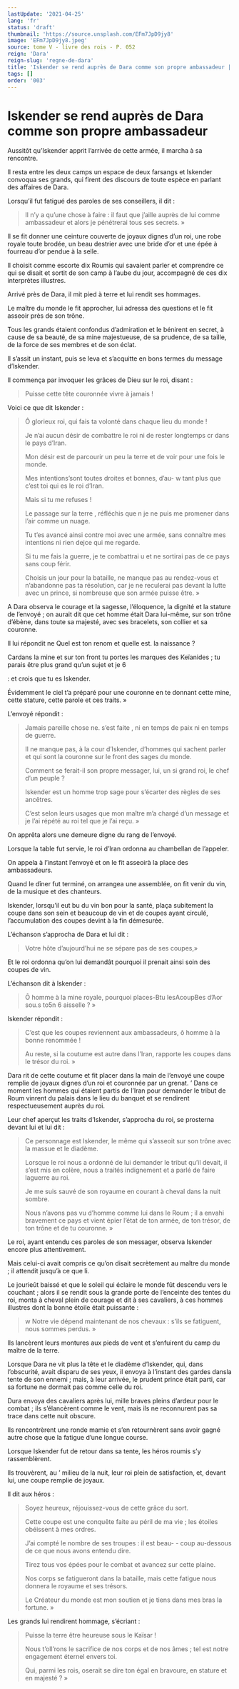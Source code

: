 ```yaml
---
lastUpdate: '2021-04-25'
lang: 'fr'
status: 'draft'
thumbnail: 'https://source.unsplash.com/EFm7JpD9jy8'
image: 'EFm7JpD9jy8.jpeg'
source: tome V - livre des rois - P. 052
reign: 'Dara'
reign-slug: 'regne-de-dara'
title: 'Iskender se rend auprès de Dara comme son propre ambassadeur | Le Livre des Rois | Shâhnâmeh'
tags: []
order: '003'
---
```


<!-- LTeX: language=fr -->

# Iskender se rend auprès de Dara comme son propre ambassadeur

Aussitôt qu’Iskender apprit l’arrivée de cette armée, il marcha à sa rencontre.

Il resta entre les deux camps un espace de deux farsangs et Iskender convoqua ses grands, qui firent des discours de toute espèce en parlant des affaires de Dara.

Lorsqu’il fut fatigué des paroles de ses conseillers, il dit :

> Il n’y a qu’une chose à faire : il faut que j’aille auprès de lui comme ambassadeur et alors je pénétrerai tous ses secrets. »

Il se fit donner une ceinture couverte de joyaux dignes d’un roi, une robe royale toute brodée, un beau destrier avec une bride d’or et une épée à fourreau d’or pendue à la selle.

Il choisit comme escorte dix Roumis qui savaient parler et comprendre ce qui se disait et sortit de son camp à l’aube du jour, accompagné de ces dix interprètes illustres.

Arrivé près de Dara, il mit pied à terre et lui rendit ses hommages.

Le maître du monde le fit approcher, lui adressa des questions et le fit asseoir près de son trône.

Tous les grands étaient confondus d’admiration et le bénirent en secret, à cause de sa beauté, de sa mine majestueuse, de sa prudence, de sa taille, de la force de ses membres et de son éclat.

Il s’assit un instant, puis se leva et s’acquitte en bons termes du message d’lskender.

Il commença par invoquer les grâces de Dieu sur le roi, disant :

> Puisse cette tête couronnée vivre à jamais !

Voici ce que dit Iskender :

> Ô glorieux roi, qui fais ta volonté dans chaque lieu du monde !
>
> Je n’ai aucun désir de combattre le roi ni de rester longtemps cr dans le pays d’Iran.
>
> Mon désir est de parcourir un peu la terre et de voir pour une fois le monde.
>
> Mes intentions’sont toutes droites et bonnes, d’au-
w tant plus que c’est toi qui es le roi d’Iran.
>
> Mais si tu me refuses !
>
> Le passage sur la terre , réfléchis que n je ne puis me promener dans l’air comme un nuage.
>
> Tu t’es avancé ainsi contre moi avec une armée, sans connaître mes intentions ni rien dejce qui me regarde.
>
> Si tu me fais la guerre, je te combattrai u et ne sortirai pas de ce pays sans coup férir.
>
> Choisis un jour pour la bataille, ne manque pas au rendez-vous et n’abandonne pas ta résolution, car je ne reculerai pas devant la lutte avec un prince, si nombreuse que son armée puisse être. »

A Dara observa le courage et la sagesse, l’éloquence, la dignité et la stature de l’envoyé ; on aurait dit que cet homme était Dara lui-même, sur son trône d’ébène, dans toute sa majesté, avec ses bracelets, son collier et sa couronne.

Il lui répondit ne Quel est ton renom et quelle est. la naissance ?

Cardans la mine et sur ton front tu portes les marques des Keïanides ; tu parais être plus grand qu’un sujet et je 6

: 
et crois que tu es Iskender.

Évidemment le ciel t’a préparé pour une couronne en te donnant cette mine, cette stature, cette parole et ces traits. »

L’envoyé répondit :

> Jamais pareille chose ne. s’est faite , ni en temps de paix ni en temps de guerre.
>
> Il ne manque pas, à la cour d’Iskender, d’hommes qui sachent parler et qui sont la couronne sur le front des sages du monde.
>
> Comment se ferait-il son propre messager, lui, un si grand roi, le chef d’un peuple ?
>
> Iskender est un homme trop sage pour s’écarter des règles de ses ancêtres.
>
> C’est selon leurs usages que mon maître m’a chargé d’un message et je l’ai répété au roi tel que je l’ai reçu. »

On apprêta alors une demeure digne du rang de l’envoyé.

Lorsque la table fut servie, le roi d’Iran ordonna au chambellan de l’appeler.

On appela à l’instant l’envoyé et on le fit asseoirà la place des ambassadeurs.

Quand le dîner fut terminé, on arrangea une assemblée, on fit venir du vin, de la musique et des chanteurs.

Iskender, lorsqu’il eut bu du vin bon pour la santé, plaça subitement la coupe dans son sein et beaucoup de vin et de coupes ayant circulé, l’accumulation des coupes devint à la fin démesurée.

L’échanson s’approcha de Dara et lui dit :

> Votre hôte d’aujourd’hui ne se sépare pas de ses coupes,»

Et le roi ordonna qu’on lui demandât pourquoi il prenait ainsi soin des coupes de vin.

L’échanson dit à lskender :

> Ô homme à la mine royale, pourquoi places-Btu lesAcoupBes d’Aor sou.s to5n 6 aisselle ? »

Iskender répondit :

> C’est que les coupes reviennent aux ambassadeurs, ô homme à la bonne renommée !
>
> Au reste, si la coutume est autre dans l’Iran, rapporte les coupes dans le trésor du roi. »

Dara rit de cette coutume et fit placer dans la main de l’envoyé une coupe remplie de joyaux dignes d’un roi et couronnée par un grenat. ’
Dans ce moment les hommes qui étaient partis de l’Iran pour demander le tribut de Roum vinrent du palais dans le lieu du banquet et se rendirent respectueusement auprès du roi.

Leur chef aperçut les traits d’Iskender, s’approcha du roi, se prosterna devant lui et lui dit :

> Ce personnage est Iskender, le même qui s’asseoit sur son trône avec la massue et le diadème.
>
> Lorsque le roi nous a ordonné de lui demander le tribut qu’il devait, il s’est mis en colère, nous a traités indignement et a parlé de faire laguerre au roi.
>
> Je me suis sauvé de son royaume en courant à cheval dans la nuit sombre.
>
> Nous n’avons pas vu d’homme comme lui dans le Roum ; il a envahi bravement ce pays et vient épier l’état de ton armée, de ton trésor, de ton trône et de tu couronne. »

Le roi, ayant entendu ces paroles de son messager, observa Iskender encore plus attentivement.

Mais celui-ci avait compris ce qu’on disait secrètement au maître du monde ; il attendit jusqu’à ce que li.

Le jourieût baissé et que le soleil qui éclaire le monde fût descendu vers le couchant ; alors il se rendit sous la grande porte de l’enceinte des tentes du roi, monta à cheval plein de courage et dit à ses cavaliers, à ces hommes illustres dont la bonne étoile était puissante :

> w Notre vie dépend maintenant de nos chevaux : s’ils se fatiguent, nous sommes perdus. »

Ils lancèrent leurs montures aux pieds de vent et s’enfuirent du camp du maître de la terre.

Lorsque Dara ne vit plus la tête et le diadème d’lskender, qui, dans l’obscurité, avait disparu de ses yeux, il envoya à l’instant des gardes dansla tente de son ennemi ; mais, à leur arrivée, le prudent prince était parti, car sa fortune ne dormait pas comme celle du roi.

Dura envoya des cavaliers après lui, mille braves pleins d’ardeur pour le combat ; ils s’élancèrent comme le vent, mais ils ne reconnurent pas sa trace dans cette nuit obscure.

Ils rencontrèrent une ronde mamie et s’en retournèrent sans avoir gagné autre chose que la fatigue d’une longue course.

Lorsque Iskender fut de retour dans sa tente, les héros roumis s’y rassemblèrent.

Ils trouvèrent, au ’
milieu de la nuit, leur roi plein de satisfaction, et, devant lui, une coupe remplie de joyaux.

Il dit aux héros :

> Soyez heureux, réjouissez-vous de cette grâce du sort.
>
> Cette coupe est une conquête faite au péril de ma vie ; les étoiles obéissent à mes ordres.
>
> J’ai compté le nombre de ses troupes : il est beau- - coup au-dessous de ce que nous avons entendu dire.
>
> Tirez tous vos épées pour le combat et avancez sur cette plaine.
>
> Nos corps se fatigueront dans la bataille, mais cette fatigue nous donnera le royaume et ses trésors.
>
> Le Créateur du monde est mon soutien et je tiens dans mes bras la fortune. »

Les grands lui rendirent hommage, s’écriant :

> Puisse la terre être heureuse sous le Kaïsar !
>
> Nous t’oll’rons le sacrifice de nos corps et de nos âmes ; tel est notre engagement éternel envers toi.
>
> Qui, parmi les rois, oserait se dire ton égal en bravoure, en stature et en majesté ? »
